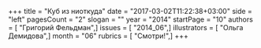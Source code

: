 +++
title = "Куб из ниоткуда"
date = "2017-03-02T11:22:38+03:00"
side = "left"
pagesCount = "2"
slogan = ""
year = "2014"
startPage = "10"
authors = [ "Григорий Фельдман",]
issues = [ "2014_06",]
illustrators = [ "Ольга Демидова",]
month = "06"
rubrics = [ "Смотри!",]
+++

